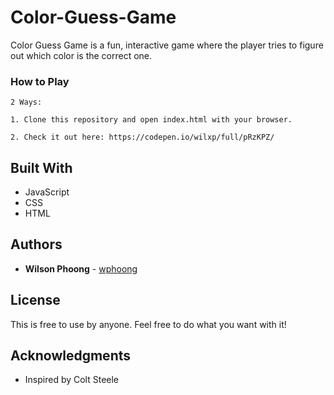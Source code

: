 # Color-Guess-Game

Color Guess Game is a fun, interactive game where the player tries to figure out which color is the correct one.

### How to Play

```
2 Ways:

1. Clone this repository and open index.html with your browser.

2. Check it out here: https://codepen.io/wilxp/full/pRzKPZ/

```

## Built With

* JavaScript
* CSS
* HTML

## Authors

* **Wilson Phoong** - [wphoong](https://github.com/wphoong)

## License

This is free to use by anyone. Feel free to do what you want with it!

## Acknowledgments

* Inspired by Colt Steele
